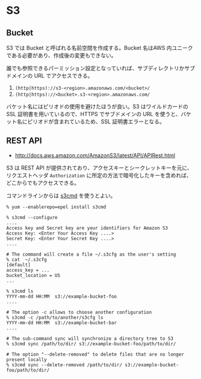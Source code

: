 # S3

## Bucket

S3 では Bucket と呼ばれる名前空間を作成する。Bucket 名はAWS 内ユニークである必要があり、作成後の変更もできない。

誰でも参照できるパーミッション設定となっていれば、サブディレクトリかサブドメインの URL でアクセスできる。

1. `(http|https)://s3-<region>.amazonaws.com/<bucket>/`
2. `(http|https)://<bucket>.s3-<region>.amazonaws.com/`

バケット名にはピリオドの使用を避けたほうが良い。S3 はワイルドカードの SSL 証明書を用いているので、HTTPS でサブドメインの URL を使うと、バケット名にピリオドが含まれているため、SSL 証明書エラーとなる。

## REST API

* <http://docs.aws.amazon.com/AmazonS3/latest/API/APIRest.html>

S3 は REST API が提供されており、アクセスキーとシークレットキーを元に、リクエストヘッダ `Authorization` に所定の方法で暗号化したキーを含めれば、どこからでもアクセスできる。

コマンドラインからは [s3cmd](http://s3tools.org/s3cmd) を使うとよい。

    % yum --enablerepo=epel install s3cmd

    % s3cmd --configure
    ....
    Access key and Secret key are your identifiers for Amazon S3
    Access Key: <Enter Your Access Key ....>
    Secret Key: <Enter Your Secret Key ....>
    ....

    # The command will create a file ~/.s3cfg as the user's setting
    % cat  ~/.s3cfg
    [default]
    access_key = ...
    bucket_location = US
    ...

    % s3cmd ls
    YYYY-mm-dd HH:MM  s3://example-bucket-foo
    ....

    # The option -c allows to choose another configuration
    % s3cmd -c /path/to/another/s3cfg ls
    YYYY-mm-dd HH:MM  s3://example-bucket-bar
    ....

    # The sub-command sync will synchronize a directory tree to S3
    % s3cmd sync /path/to/dir/ s3://example-bucket-foo/path/to/dir/

    # The option "--delete-removed" to delete files that are no longer present locally
    % s3cmd sync --delete-removed /path/to/dir/ s3://example-bucket-foo/path/to/dir/
